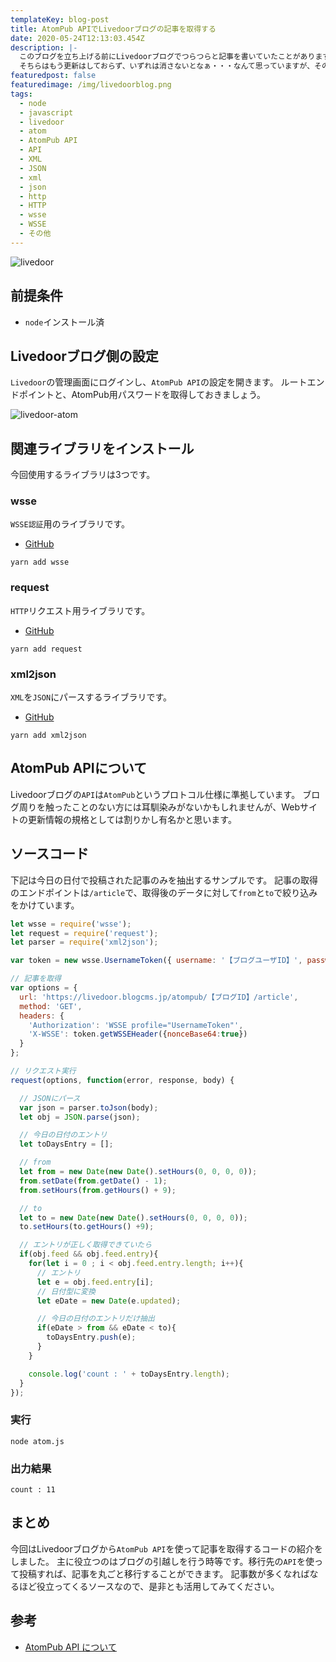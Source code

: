 ```yaml
---
templateKey: blog-post
title: AtomPub APIでLivedoorブログの記事を取得する
date: 2020-05-24T12:13:03.454Z
description: |-
  このブログを立ち上げる前にLivedoorブログでつらつらと記事を書いていたことがあります。
  そちらはもう更新はしておらず、いずれは消さないとなぁ・・・なんて思っていますが、その前にAPIを使って記事を抜き出したので、今回はそのやり方をまとめます。
featuredpost: false
featuredimage: /img/livedoorblog.png
tags:
  - node
  - javascript
  - livedoor
  - atom
  - AtomPub API
  - API
  - XML
  - JSON
  - xml
  - json
  - http
  - HTTP
  - wsse
  - WSSE
  - その他
---
```

![livedoor](/img/livedoorblog.png "livedoor")

## 前提条件

* `node`インストール済

## Livedoorブログ側の設定
`Livedoor`の管理画面にログインし、`AtomPub API`の設定を開きます。
ルートエンドポイントと、AtomPub用パスワードを取得しておきましょう。

![livedoor-atom](/img/livedoor-atom.png "livedoor-atom")



## 関連ライブラリをインストール

今回使用するライブラリは3つです。

### wsse

`WSSE認証`用のライブラリです。

* [GitHub](https://github.com/vrruiz/wsse-js)

```shell
yarn add wsse
```

### request

`HTTP`リクエスト用ライブラリです。

* [GitHub](https://github.com/request/request)

```shell
yarn add request
```

### xml2json

`XML`を`JSON`にパースするライブラリです。

* [GitHub](https://github.com/henrikingo/xml2json)

```shell
yarn add xml2json
```

## AtomPub APIについて

Livedoorブログの`API`は`AtomPub`というプロトコル仕様に準拠しています。 
ブログ周りを触ったことのない方には耳馴染みがないかもしれませんが、Webサイトの更新情報の規格としては割りかし有名かと思います。

## ソースコード

下記は今日の日付で投稿された記事のみを抽出するサンプルです。
記事の取得のエンドポイントは`/article`で、取得後のデータに対して`from`と`to`で絞り込みをかけています。

```javascript:title=atom.js
let wsse = require('wsse');
let request = require('request');
let parser = require('xml2json');

var token = new wsse.UsernameToken({ username: '【ブログユーザID】', password: '【AtomPub用パスワード】' });

// 記事を取得
var options = {
  url: 'https://livedoor.blogcms.jp/atompub/【ブログID】/article',
  method: 'GET',
  headers: {
    'Authorization': 'WSSE profile="UsernameToken"',
    'X-WSSE': token.getWSSEHeader({nonceBase64:true})
  }
};

// リクエスト実行
request(options, function(error, response, body) {

  // JSONにパース
  var json = parser.toJson(body);
  let obj = JSON.parse(json);

  // 今日の日付のエントリ
  let toDaysEntry = [];

  // from
  let from = new Date(new Date().setHours(0, 0, 0, 0));
  from.setDate(from.getDate() - 1);
  from.setHours(from.getHours() + 9);

  // to
  let to = new Date(new Date().setHours(0, 0, 0, 0));
  to.setHours(to.getHours() +9);

  // エントリが正しく取得できていたら
  if(obj.feed && obj.feed.entry){
    for(let i = 0 ; i < obj.feed.entry.length; i++){
      // エントリ
      let e = obj.feed.entry[i];
      // 日付型に変換
      let eDate = new Date(e.updated);

      // 今日の日付のエントリだけ抽出
      if(eDate > from && eDate < to){
        toDaysEntry.push(e);
      }
    }

    console.log('count : ' + toDaysEntry.length);
  }
});
```

### 実行

```shell
node atom.js
```

### 出力結果

```
count : 11
```

## まとめ
今回はLivedoorブログから`AtomPub API`を使って記事を取得するコードの紹介をしました。
主に役立つのはブログの引越しを行う時等です。移行先の`API`を使って投稿すれば、記事を丸ごと移行することができます。
記事数が多くなればなるほど役立ってくるソースなので、是非とも活用してみてください。

## 参考

* [AtomPub API について](http://help.blogpark.jp/archives/52372407.html)
